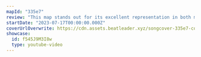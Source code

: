 ```yaml
---
mapId: "335e7"
review: "This map stands out for its excellent representation in both mapping and lights, with perfect synergy between the two and its very nice use of chains which fit the music beautifully! With a super-satisfying fitbeat diff with great movement and awesome downmaps and non-fitbeat diffs, there’s definitely something for everyone!"
startDate: "2023-07-17T00:00:00.000Z"
coverUrlOverwrite: https://cdn.assets.beatleader.xyz/songcover-335e7-cover.jpg
showcase:
  id: f545J9M3I8w
  type: youtube-video
---
```

